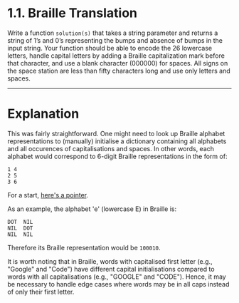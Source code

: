 # 1.1. Braille Translation

Write a function `solution(s)` that takes a string parameter and returns a string of 1’s and 0’s representing the bumps and absence of bumps in the input string. Your function should be able to encode the 26 lowercase letters, handle capital letters by adding a Braille capitalization mark before that character, and use a blank character (000000) for spaces. All signs on the space station are less than fifty characters long and use only letters and spaces.

---

# Explanation

This was fairly straightforward. One might need to look up Braille alphabet representations to (manually) initialise a dictionary containing all alphabets and all occurences of capitalisations and spaces. In other words, each alphabet would correspond to 6-digit Braille representations in the form of:
```
1 4
2 5
3 6
```
For a start, [here's a pointer](https://www.researchgate.net/publication/343406954/figure/fig1/AS:923337496727556@1597152222940/Braille-Alphabet-and-Numbers.png).

As an example, the alphabet 'e' (lowercase E) in Braille is:
```
DOT  NIL
NIL  DOT
NIL  NIL
```
Therefore its Braille representation would be `100010`.

It is worth noting that in Braille, words with capitalised first letter (e.g., "Google" and "Code") have different capital initialisations compared to words with all capitalisations (e.g., "GOOGLE" and "CODE"). Hence, it may be necessary to handle edge cases where words may be in all caps instead of only their first letter.